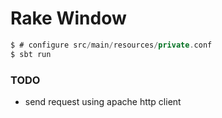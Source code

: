 # Rake Window

```scala
$ # configure src/main/resources/private.conf
$ sbt run
```

### TODO

- send request using apache http client
